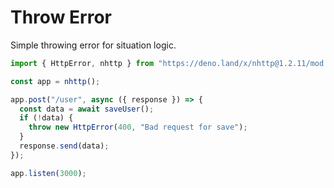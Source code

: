 # Throw Error

Simple throwing error for situation logic.

```js
import { HttpError, nhttp } from "https://deno.land/x/nhttp@1.2.11/mod.ts";

const app = nhttp();

app.post("/user", async ({ response }) => {
  const data = await saveUser();
  if (!data) {
    throw new HttpError(400, "Bad request for save");
  }
  response.send(data);
});

app.listen(3000);
```
